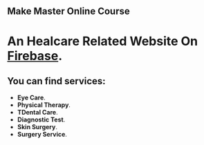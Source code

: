## Make Master Online Course

# An Healcare Related Website On [Firebase](https://docmed-50005.web.app).

## You can find services:
- **Eye Care**.
- **Physical Therapy**.
- **TDental Care**.
- **Diagnostic Test**.
- **Skin Surgery**.
- **Surgery Service**.